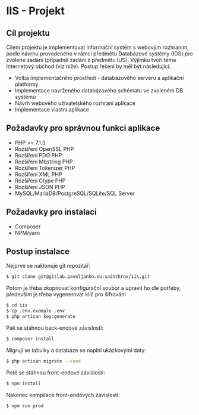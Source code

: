 # IIS - Projekt

## Cíl projektu
Cílem projektu je implementovat informační systém s webovým rozhraním, podle návrhu provedeného v rámci předmětu Databázové systémy (IDS) pro zvolené zadání (případně zadání z předmětu IUS). Výjimku tvoří téma Internetový obchod (viz níže). Postup řešení by měl být následující:

  - Volba implementačního prostředí - databázového serveru a aplikační platformy
  - Implementace navrženého databázového schématu ve zvoleném DB systému
  - Návrh webového uživatelského rozhraní aplikace
  - Implementace vlastní aplikace

## Požadavky pro správnou funkci aplikace
  - PHP >= 7.1.3
  - Rozšíření OpenSSL PHP
  - Rozšíření PDO PHP
  - Rozšíření Mbstring PHP
  - Rozšíření Tokenizer PHP
  - Rozšíření XML PHP
  - Rozšíření Ctype PHP
  - Rozšíření JSON PHP
  - MySQL/MariaDB/PostgreSQL/SQLite/SQL Server

## Požadavky pro instalaci
  - Composer
  - NPM/yarn

## Postup instalace
Nejprve se naklonuje git repozitář:
```sh
$ git clone git@gitlab.paveljanko.eu:sainthrax/iis.git
```
Potom je třeba zkopírovat konfigurační soubor a upravit ho dle potřeby, především je třeba vygenerovat klíč pro šifrování
```sh
$ cd iis
$ cp .env.example .env
$ php artisan key:generate
```
Pak se stáhnou back-endové závislosti:
```sh
$ composer install
```
Migrují se tabulky a databáze se naplní ukázkovými daty:
```sh
$ php artisan migrate --seed
```
Poté se stáhnou front-endové závislosti:
```sh
$ npm install
```
Nakonec kompilace front-endových závislostí:
```sh
$ npm run prod
```
